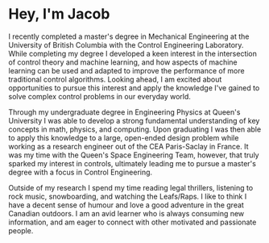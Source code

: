 # Hey, I'm Jacob

I recently completed a master's degree in Mechanical Engineering at the University of British Columbia with the Control Engineering Laboratory. While completing my degree I developed a keen interest in the intersection of control theory and machine learning, and how aspects of machine learning can be used and adapted to improve the performance of more traditional control algorithms. Looking ahead, I am excited about opportunities to pursue this interest and apply the knowledge I've gained to solve complex control problems in our everyday world.

Through my undergraduate degree in Engineering Physics at Queen's University I was able to develop a strong fundamental understanding of key concepts in math, physics, and computing. Upon graduating I was then able to apply this knowledge to a large, open-ended design problem while working as a research engineer out of the CEA Paris-Saclay in France. It was my time with the Queen's Space Engineering Team, however, that truly sparked my interest in controls, ultimately leading me to pursue a master's degree with a focus in Control Engineering.

Outside of my research I spend my time reading legal thrillers, listening to rock music, snowboarding, and watching the Leafs/Raps. I like to think I have a decent sense of humour and love a good adventure in the great Canadian outdoors. I am an avid learner who is always consuming new information, and am eager to connect with other motivated and passionate people. 

<!--
**J-Morrison/J-Morrison** is a ✨ _special_ ✨ repository because its `README.md` (this file) appears on your GitHub profile.

Here are some ideas to get you started:

- 🔭 I’m currently working on ...
- 🌱 I’m currently learning ...
- 👯 I’m looking to collaborate on ...
- 🤔 I’m looking for help with ...
- 💬 Ask me about ...
- 📫 How to reach me: ...
- 😄 Pronouns: ...
- ⚡ Fun fact: ...
-->

